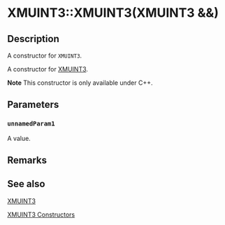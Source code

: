 # XMUINT3::XMUINT3(XMUINT3 &&)

## Description

A constructor for `XMUINT3`.

A constructor for [XMUINT3](https://learn.microsoft.com/windows/desktop/api/directxmath/ns-directxmath-xmuint3).

**Note** This constructor is only available under C++.

## Parameters

### `unnamedParam1`

A value.

## Remarks

## See also

[XMUINT3](https://learn.microsoft.com/windows/desktop/api/directxmath/ns-directxmath-xmuint3)

[XMUINT3 Constructors](https://learn.microsoft.com/windows/desktop/api/directxmath/nf-directxmath-xmuint3-xmuint3(constuint32_t))